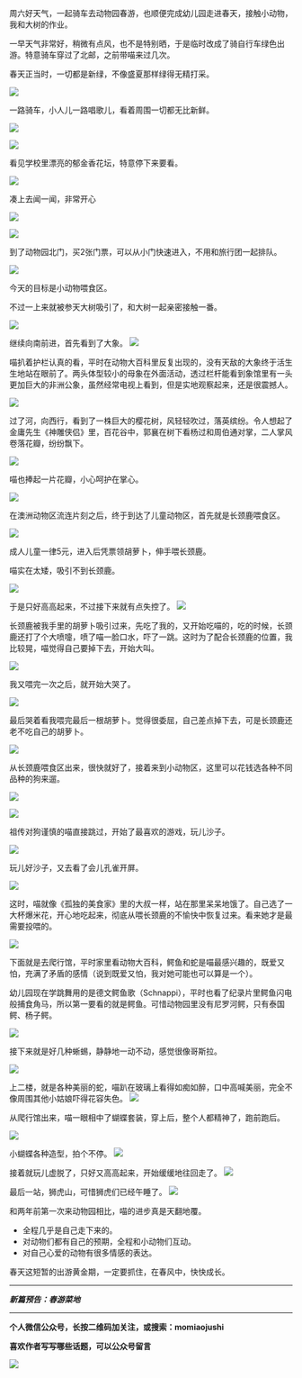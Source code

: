 周六好天气，一起骑车去动物园春游，也顺便完成幼儿园走进春天，接触小动物，我和大树的作业。

一早天气非常好，稍微有点风，也不是特别晒，于是临时改成了骑自行车绿色出游。特意骑车穿过了北邮，之前带喵来过几次。

春天正当时，一切都是新绿，不像盛夏那样绿得无精打采。

![](img/51001-ff76d15ce7d72eef.jpg)

一路骑车，小人儿一路唱歌儿，看着周围一切都无比新鲜。

![](img/51001-0162eeb4abb2f4cf.jpg)

![](img/51001-d18a8610e1ad0159.jpg)

看见学校里漂亮的郁金香花坛，特意停下来要看。

![](img/51001-60518167aed1ec07.jpg)

凑上去闻一闻，非常开心

![](img/51001-d3d64f9156b8331a.jpg)

![](img/51001-ea5544bcc873e2d5.jpg)

到了动物园北门，买2张门票，可以从小门快速进入，不用和旅行团一起排队。

![](img/51001-b78daf877fa92636.jpg)

今天的目标是小动物喂食区。

不过一上来就被参天大树吸引了，和大树一起亲密接触一番。

![](img/51001-0c68553150c6e49e.jpg)

继续向南前进，首先看到了大象。
![](img/51001-16a523620d3951bf.jpg)

喵扒着护栏认真的看，平时在动物大百科里反复出现的，没有天敌的大象终于活生生地站在眼前了。两头体型较小的母象在外面活动，透过栏杆能看到象馆里有一头更加巨大的非洲公象，虽然经常电视上看到，但是实地观察起来，还是很震撼人。

![](img/51001-ceda8558d9415066.jpg)

过了河，向西行，看到了一株巨大的樱花树，风轻轻吹过，落英缤纷。令人想起了金庸先生《神雕侠侣》里，百花谷中，郭襄在树下看杨过和周伯通对掌，二人掌风卷落花瓣，纷纷飘下。

![](img/51001-6b7c42c24bd7d997.jpg)

喵也捧起一片花瓣，小心呵护在掌心。

![](img/51001-cd134603095fa8f7.jpg)

在澳洲动物区流连片刻之后，终于到达了儿童动物区，首先就是长颈鹿喂食区。

![](img/51001-fc7a45c1b0ea0451.jpg)

成人儿童一律5元，进入后凭票领胡萝卜，伸手喂长颈鹿。

喵实在太矮，吸引不到长颈鹿。

![](img/51001-a1af401f5a2d2d86.jpg)

于是只好高高起来，不过接下来就有点失控了。
![](img/51001-630fb9c8ab45d122.jpg)

长颈鹿被我手里的胡萝卜吸引过来，先吃了我的，又开始吃喵的，吃的时候，长颈鹿还打了个大喷嚏，喷了喵一脸口水，吓了一跳。这时为了配合长颈鹿的位置，我比较晃，喵觉得自己要掉下去，开始大叫。

![](img/51001-9a638379b6bee2bb.jpg)

我又喂完一次之后，就开始大哭了。

![](img/51001-f8409e65739a5377.jpg)

最后哭着看我喂完最后一根胡萝卜。觉得很委屈，自己差点掉下去，可是长颈鹿还老不吃自己的胡萝卜。

![](img/51001-153a23919bd1068d.jpg)

从长颈鹿喂食区出来，很快就好了，接着来到小动物区，这里可以花钱选各种不同品种的狗来遛。

![](img/51001-accd905ae749ec9e.jpg)

![](img/51001-ae296dd87203acbd.jpg)

祖传对狗谨慎的喵直接跳过，开始了最喜欢的游戏，玩儿沙子。

![](img/51001-7e0db22ccf1313fe.jpg)

玩儿好沙子，又去看了会儿孔雀开屏。

![](img/51001-649fbde017dc8104.jpg)

这时，喵就像《孤独的美食家》里的大叔一样，站在那里呆呆地饿了。自己选了一大杯爆米花，开心地吃起来，彻底从喂长颈鹿的不愉快中恢复过来。看来她才是最需要投喂的。

![](img/51001-ac746b2c40c2c718.jpg)

下面就是去爬行馆，平时家里看动物大百科，鳄鱼和蛇是喵最感兴趣的，既爱又怕，充满了矛盾的感情（说到既爱又怕，我对她可能也可以算是一个）。

幼儿园现在学跳舞用的是德文鳄鱼歌（Schnappi），平时也看了纪录片里鳄鱼闪电般捕食角马，所以第一要看的就是鳄鱼。可惜动物园里没有尼罗河鳄，只有泰国鳄、杨子鳄。

![](img/51001-c8ddaf4011afef58.jpg)

接下来就是好几种蜥蜴，静静地一动不动，感觉很像哥斯拉。

![](img/51001-259b2e58780886a5.jpg)

上二楼，就是各种美丽的蛇，喵趴在玻璃上看得如痴如醉，口中高喊美丽，完全不像周围其他小姑娘吓得花容失色。
![](img/51001-e2224196f4ca504a.jpg)

从爬行馆出来，喵一眼相中了蝴蝶套装，穿上后，整个人都精神了，跑前跑后。

![](img/51001-ab4e8fc09dd71651.jpg)

小蝴蝶各种造型，拍个不停。
![](img/51001-38ae8f608ef2569f.jpg)

接着就玩儿虚脱了，只好又高高起来，开始缓缓地往回走了。
![](img/51001-4d79fa3518d26d8f.jpg)

最后一站，狮虎山，可惜狮虎们已经午睡了。
![](img/51001-d6dd8a18a32dac00.jpg)

和两年前第一次来动物园相比，喵的进步真是天翻地覆。

* 全程几乎是自己走下来的。
* 对动物们都有自己的预期，全程和小动物们互动。
* 对自己心爱的动物有很多情感的表达。

春天这短暂的出游黄金期，一定要抓住，在春风中，快快成长。

***

***新篇预告：春游菜地***

***


**个人微信公众号，长按二维码加关注，或搜索：momiaojushi**

**喜欢作者写写哪些话题，可以公众号留言**

![](https://github.com/jiluofu/jiluofu.github.com/raw/master/momiaojushi/static/qrcode.jpg)